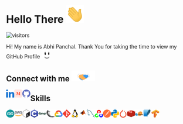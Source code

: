 
# Hello There <img src = "https://raw.githubusercontent.com/abpanchal95/abpanchal95/main/wave.gif" width = 50px>
![visitors](https://visitor-badge.glitch.me/badge?page_id=abpanchal95.abpanchal95)

<div size='20px'> Hi! My name is Abhi Panchal. Thank You for taking the time to view my GitHub Profile <img src='https://raw.githubusercontent.com/abpanchal95/abpanchal95/main/smily.gif' width="22px">
<h2> Connect with me <img src='https://raw.githubusercontent.com/abpanchal95/abpanchal95/main/handshake.gif' width="64px"> </h2>
<a href = 'https://www.linkedin.com/in/abhi-panchal'> <img width = '22px' align= 'left' src="https://raw.githubusercontent.com/abpanchal95/abpanchal95/main/linked-in-alt.svg"/></a> 
<a href = 'https://abhi2020.medium.com/'> <img width = '22px' align= 'left' src="https://raw.githubusercontent.com/abpanchal95/abpanchal95/main/medium.svg"/></a> 
<a href = 'https://www.github.com/abpanchal95'> <img width = '22px' align= 'left' src="https://raw.githubusercontent.com/abpanchal95/abpanchal95/main/github.svg"/></a>

</div>

<h2> Skills </h2>
<img width ='22px' align='left' src ='https://raw.githubusercontent.com/abpanchal95/abpanchal95/main/arduino.svg'>
<img width ='22px' align='left' src ='https://raw.githubusercontent.com/abpanchal95/abpanchal95/main/aws.svg'>
<img width ='22px' align='left' src ='https://raw.githubusercontent.com/abpanchal95/abpanchal95/main/bash.svg'>
<img width ='22px' align='left' src ='https://raw.githubusercontent.com/abpanchal95/abpanchal95/main/c.svg'>
<img width ='22px' align='left' src ='https://raw.githubusercontent.com/abpanchal95/abpanchal95/main/django.svg'>
<img width ='22px' align='left' src ='https://raw.githubusercontent.com/abpanchal95/abpanchal95/main/flask.svg'>
<img width ='22px' align='left' src ='https://raw.githubusercontent.com/abpanchal95/abpanchal95/main/gcp.svg'>
<img width ='22px' align='left' src ='https://raw.githubusercontent.com/abpanchal95/abpanchal95/main/git.svg'>
<img width ='22px' align='left' src ='https://raw.githubusercontent.com/abpanchal95/abpanchal95/main/linux.svg'>
<img width ='22px' align='left' src ='https://raw.githubusercontent.com/abpanchal95/abpanchal95/main/matlab.svg'>
<img width ='22px' align='left' src ='https://raw.githubusercontent.com/abpanchal95/abpanchal95/main/mysql.svg'>
<img width ='22px' align='left' src ='https://raw.githubusercontent.com/abpanchal95/abpanchal95/main/opencv.svg'>
<img width ='22px' align='left' src ='https://raw.githubusercontent.com/abpanchal95/abpanchal95/main/postman.svg'>
<img width ='22px' align='left' src ='https://raw.githubusercontent.com/abpanchal95/abpanchal95/main/python.svg'>
<img width ='22px' align='left' src ='https://raw.githubusercontent.com/abpanchal95/abpanchal95/main/pytorch.svg'>
<img width ='22px' align='left' src ='https://raw.githubusercontent.com/abpanchal95/abpanchal95/main/redis.svg'>
<img width ='22px' align='left' src ='https://raw.githubusercontent.com/abpanchal95/abpanchal95/main/scikit.svg'>
<img width ='22px' align='left' src ='https://raw.githubusercontent.com/abpanchal95/abpanchal95/main/sqlite.svg'>
<img width ='22px' align='left' src ='https://raw.githubusercontent.com/abpanchal95/abpanchal95/main/tensorflow.svg'>

<!--<h2> About Me</h2>-->

<!--- 🔭 I’m currently working on applied machine learning and data mining.-->

<!--- 🌱 I’m currently learning machine learning and deep learning.-->

<!--- 👯 I’m looking to collaborate in research related to applied machine learning.-->


<!--## My GitHub Stats 📊-->
<!--<a href="https://github.com/anuraghazra/github-readme-stats">-->
<!--<img align="left" src="https://github-readme-stats.vercel.app/api?username=abpanchal95&count_private=true&show_icons=true&theme=radical" />-->
<!--</a>-->
<!--<a href="https://github.com/anuraghazra/convoychat">-->
<!--<img align="center" src="https://github-readme-stats.vercel.app/api/top-langs/?username=abpanchal95&layout=compact" />-->
<!--</a>-->

<!-- BLOG-POST-LIST:START -->
<!-- BLOG-POST-LIST:END -->

